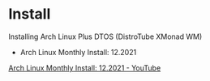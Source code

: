 # Install

Installing Arch Linux Plus DTOS (DistroTube XMonad WM)

[](https://www.youtube.com/watch?v=nyEmX6Gibf4&t=1s)

- Arch Linux Monthly Install: 12.2021

[Arch Linux Monthly Install: 12.2021 - YouTube](https://www.youtube.com/watch?v=gyiHrsr4IPA)